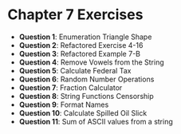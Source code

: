 # Chapter 7 Exercises

- **Question 1**: Enumeration Triangle Shape
- **Question 2**: Refactored Exercise 4-16
- **Question 3**: Refactored Example 7-B
- **Question 4**: Remove Vowels from the String
- **Question 5**: Calculate Federal Tax
- **Question 6**: Random Number Operations
- **Question 7**: Fraction Calculator
- **Question 8**: String Functions Censorship
- **Question 9**: Format Names
- **Question 10**: Calculate Spilled Oil Slick
- **Question 11**: Sum of ASCII values from a string
